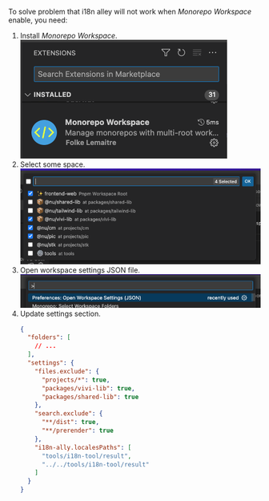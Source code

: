 To solve problem that i18n alley will not work when *Monorepo Workspace* enable, you need:

1. Install *Monorepo Workspace*. ![](img/image-1.png)
2. Select some space. ![](img/image.png)
3. Open workspace settings JSON file. ![](img/image-2.png)
4. Update settings section.
    ```json
    {
      "folders": [
        // ...
      ],
      "settings": {
        "files.exclude": {
          "projects/*": true,
          "packages/vivi-lib": true,
          "packages/shared-lib": true
        },
        "search.exclude": {
          "**/dist": true,
          "**/prerender": true
        },
        "i18n-ally.localesPaths": [
          "tools/i18n-tool/result",
          "../../tools/i18n-tool/result"
        ]
      }
    }
    ```
